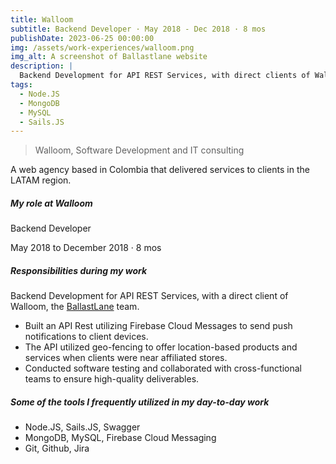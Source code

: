 ```yaml
---
title: Walloom
subtitle: Backend Developer · May 2018 - Dec 2018 · 8 mos
publishDate: 2023-06-25 00:00:00
img: /assets/work-experiences/walloom.png
img_alt: A screenshot of Ballastlane website
description: |
  Backend Development for API REST Services, with direct clients of Walloom
tags:
  - Node.JS
  - MongoDB
  - MySQL
  - Sails.JS
---
```


> Walloom, Software Development and IT consulting 

A web agency based in Colombia that delivered services to clients in the LATAM region.

##### My role at Walloom
Backend Developer

May 2018 to December 2018 · 8 mos

##### Responsibilities during my work
Backend Development for API REST Services, with a direct client of Walloom, the [BallastLane](https://ballastlane.com/) team.

- Built an API Rest utilizing Firebase Cloud Messages to send push notifications to client devices. 
- The API utilized geo-fencing to offer location-based products and services when clients were near affiliated stores. 
- Conducted software testing and collaborated with cross-functional teams to ensure high-quality deliverables.

##### Some of the tools I frequently utilized in my day-to-day work
- Node.JS, Sails.JS, Swagger
- MongoDB, MySQL, Firebase Cloud Messaging
- Git, Github, Jira